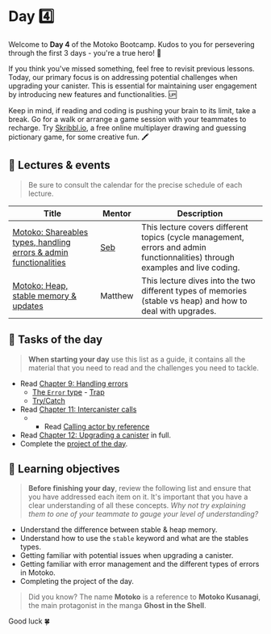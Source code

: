 # Day 4️⃣
Welcome to **Day 4** of the Motoko Bootcamp. Kudos to you for persevering through the first 3 days - you're a true hero! 🦸 <br/>

If you think you've missed something, feel free to revisit previous lessons. Today, our primary focus is on addressing potential challenges when upgrading your canister. This is essential for maintaining user engagement by introducing new features and functionalities. 🆙 <br/>

Keep in mind, if reading and coding is pushing your brain to its limit, take a break. 
Go for a walk or arrange a game session with your teammates to recharge. Try <a href="https://skribbl.io/" target="_blank">Skribbl.io</a>, a free online multiplayer drawing and guessing pictionary game, for some creative fun. 🖍️
## 🍿 Lectures & events
> Be sure to consult the calendar for the precise schedule of each lecture.

| Title | Mentor |  Description |
|-----------------|-----------------|-----------------|
| <a href="https://www.youtube.com/watch?v=mhaAwtHyc-A" target="_blank"> Motoko: Shareables types, handling errors & admin functionalities </a> | <a href="https://twitter.com/seb_icp" target="_blank"> Seb </a> | This lecture covers different topics (cycle management, errors and admin functionnalities) through examples and live coding.
| <a href="https://www.youtube.com/watch?v=BafCxFj8o2U" target="_blank"> Motoko: Heap, stable memory & updates </a> | Matthew | This lecture dives into the two different types of memories (stable vs heap) and how to deal with upgrades.
##  🧭 Tasks of the day
> **When starting your day** use this list as a guide, it contains all the material that you need to read and the challenges you need to tackle.

- Read [Chapter 9: Handling errors](../../manuals/chapters/chapter-9/CHAPTER-9.MD)
    - [The `Error` type](../../manuals/chapters/chapter-9/CHAPTER-9.MD#the-error-type)
    - [Trap](../../manuals/chapters/chapter-9/CHAPTER-9.MD#trap)
    - [Try/Catch](../../manuals/chapters/chapter-9/CHAPTER-9.MD#trycatch)
- Read [Chapter 11: Intercanister calls](../../manuals/chapters/chapter-11/CHAPTER-11.MD)
    - - Read [Calling actor by reference](../../manuals/chapters/chapter-11/CHAPTER-11.MD#calling-an-actor-by-reference)
- Read [Chapter 12: Upgrading a canister](../../manuals/chapters/chapter-12/CHAPTER-12.MD) in full.
- Complete the [project of the day](./project/README.MD).

## 🎯 Learning objectives
> **Before finishing your day**, review the following list and ensure that you have addressed each item on it. It's important that you have a clear understanding of all these concepts. <i> Why not try explaining them to one of your teammate to gauge your level of understanding? </i>

- Understand the difference between stable & heap memory.
- Understand how to use the `stable` keyword and what are the stables types.
- Getting familiar with potential issues when upgrading a canister.
- Getting familiar with error management and the different types of errors in Motoko.
- Completing the project of the day.

> Did you know? The name **Motoko** is a reference to **Motoko Kusanagi**, the main protagonist in the manga **Ghost in the Shell**. 

Good luck 🍀

